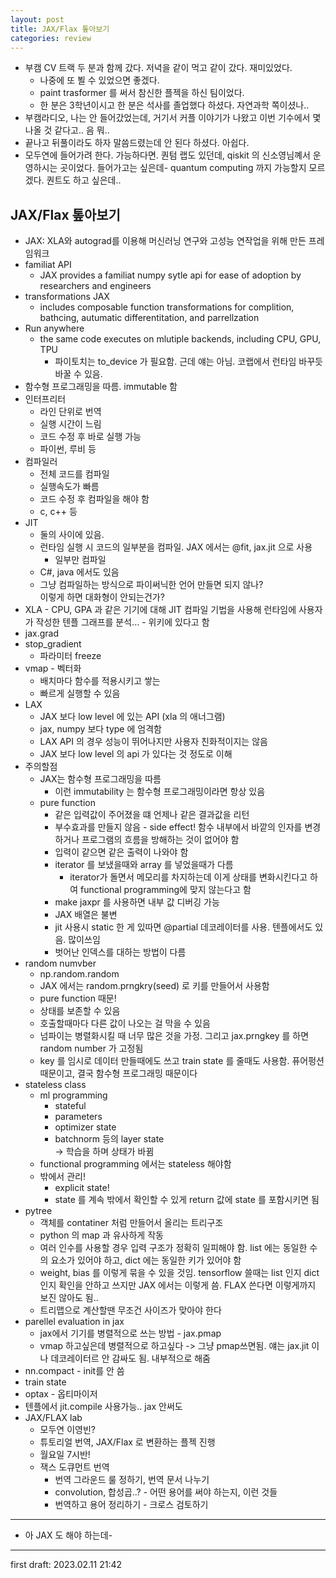 ```yaml
---
layout: post
title: JAX/Flax 톺아보기
categories: review
---
```


- 부캠 CV 트랙 두 분과 함께 갔다. 저녁을 같이 먹고 같이 갔다. 재미있었다.
  - 나중에 또 뵐 수 있었으면 좋겠다.
  - paint trasformer 를 써서 참신한 플젝을 하신 팀이었다.
  - 한 분은 3학년이시고 한 분은 석사를 졸업했다 하셨다. 자연과학 쪽이셨나..
- 부캠라디오, 나는 안 들어갔었는데, 거기서 커플 이야기가 나왔고 이번 기수에서 몇 나올 것 같다고.. 음 뭐..
- 끝나고 뒤풀이라도 하자 말씀드렸는데 안 된다 하셨다. 아쉽다.
- 모두연에 들어가려 한다. 가능하다면. 퀀텀 랩도 있던데, qiskit 의 신소영님꼐서 운영하시는 곳이었다. 들어가고는 싶은데- quantum computing 까지 가능할지 모르겠다. 퀀트도 하고 싶은데..

## JAX/Flax 톺아보기
- JAX: XLA와 autograd를 이용해 머신러닝 연구와 고성능 연작업을 위해 만든 프레임워크
- familiat API
  - JAX provides a familiat numpy sytle api for ease of adoption by researchers and engineers
- transformations JAX
  - includes composable function transformations for complition, bathcing, autumatic differentitation, and parrellzation
- Run anywhere
  - the same code executes on mlutiple backends, including CPU, GPU, TPU
    - 파이토치는 to_device 가 필요함. 근데 얘는 아님. 코랩에서 런타임 바꾸듯 바꿀 수 있음.
- 함수형 프로그래밍을 따름. immutable 함
- 인터프리터
  - 라인 단위로 번역
  - 실행 시간이 느림
  - 코드 수정 후 바로 실행 가능
  - 파이썬, 루비 등
- 컴파일러
  - 전체 코드를 컴파일
  - 실행속도가 빠름
  - 코드 수정 후 컴파일을 해야 함
  - c, c++ 등
- JIT
  - 둘의 사이에 있음.
  - 런타임 실행 시 코드의 일부분을 컴파일. JAX 에서는 @fit, jax.jit 으로 사용
    - 일부만 컴파일
  - C#, java 에서도 있음
  - 그냥 컴파일하는 방식으로 파이써닉한 언어 만들면 되지 않나?  
  이렇게 하면 대화형이 안되는건가?
- XLA - CPU, GPA 과 같은 기기에 대해 JIT 컴파일 기법을 사용해 런타임에 사용자가 작성한 텐플 그래프를 분석... - 위키에 있다고 함
- jax.grad
- stop_gradient
  - 파라미터 freeze
- vmap - 벡터화
  - 배치마다 함수를 적용시키고 쌓는
  - 빠르게 실행할 수 있음
- LAX
  - JAX 보다 low level 에 있는 API (xla 의 애너그램)
  - jax, numpy 보다 type 에 엄격함
  - LAX API 의 경우 성능이 뛰어나지만 사용자 친화적이지는 않음
  - JAX 보다 low level 의 api 가 있다는 것 정도로 이해
- 주의할점
  - JAX는 함수형 프로그래밍을 따름
    - 이런 immutability 는 함수형 프로그래밍이라면 항상 있음
  - pure function
    - 같은 입력값이 주어졌을 떄 언제나 같은 결과값을 리턴
    - 부수효과를 만들지 않음 - side effect! 함수 내부에서 바깥의 인자를 변경하거나 프로그램의 흐름을 방해하는 것이 없어야 함
    - 입력이 같으면 같은 출력이 나와야 함
    - iterator 를 보냈을때와 array 를 넣었을때가 다름
        - iterator가 돌면서 메모리를 차지하는데 이게 상태를 변화시킨다고 하여 functional programming에 맞지 않는다고 함
    - make jaxpr 를 사용하면 내부 값 디버깅 가능
    - JAX 배열은 불변
    - jit 사용시 static 한 게 있따면 @partial 데코레이터를 사용. 텐플에서도 있음. 많이쓰임
    - 벗어난 인덱스를 대하는 방법이 다름
- random numvber
  - np.random.random
  - JAX 에서는 random.prngkry(seed) 로 키를 만들어서 사용함
  - pure function 때문!
  - 상태를 보존할 수 있음
  - 호출할때마다 다른 값이 나오는 걸 막을 수 있음
  - 넘파이는 병렬화시킬 때 너무 많은 것을 가정. 그리고 jax.prngkey 를 하면 random number 가 고정됨
  - key 를 임시로 데이터 만들때에도 쓰고 train state 를 줄때도 사용함. 퓨어펑션 때문이고, 결국 함수형 프로그래밍 때문이다
- stateless class
  - ml programming
    - stateful
    - parameters
    - optimizer state
    - batchnorm 등의 layer state  
      -> 학습을 하며 상태가 바뀜
  - functional programming 에서는 stateless 해야함
  - 밖에서 관리!
    - explicit state!
    - state 를 계속 밖에서 확인할 수 있게 return 값에 state 를 포함시키면 됨
- pytree
  - 객체를 contatiner 처럼 만들어서 올리는 트리구조
  - python 의 map 과 유사하게 작동
  - 여러 인수를 사용할 경우 입력 구조가 정확히 일피해야 함. list 에는 동일한 수의 요소가 있어야 하고, dict 에는 동일한 키가 있어야 함
  - weight, bias 를 이렇게 묶을 수 있을 것임. tensorflow 쓸때는 list 인지 dict 인지 확인을 안하고 쓰지만 JAX 에서는 이렇게 씀. FLAX 쓴다면 이렇게까지 보진 않아도 됨..
  - 트리맵으로 계산할땐 무조건 사이즈가 맞아야 한다
- parellel evaluation in jax
  - jax에서 기기를 병렬적으로 쓰는 방법 - jax.pmap
  - vmap 하고싶은데 병렬적으로 하고싶다 -> 그냥 pmap쓰면됨. 얘는 jax.jit 이나 데코레이터르 안 감싸도 됨. 내부적으로 해줌
- nn.compact - init를 안 씀
- train state
- optax - 옵티마이저
- 텐플에서 jit.compile 사용가능.. jax 안써도
- JAX/FLAX lab
  - 모두연 이영빈?
  - 튜토리얼 번역, JAX/Flax 로 변환하는 플젝 진행
  - 월요일 7시반!
  - 잭스 도큐먼트 번역
    - 번역 그라운드 룰 정하기, 번역 문서 나누기
    - convolution, 합성곱..? - 어떤 용어를 써야 하는지, 이런 것들
    - 번역하고 용어 정리하기 - 크로스 검토하기

---

- 아 JAX 도 해야 하는데-

---

first draft: 2023.02.11 21:42